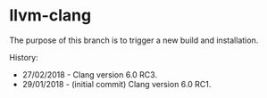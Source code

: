 # llvm-clang
The purpose of this branch is to trigger a new build and installation.

History:
  - 27/02/2018 - Clang version 6.0 RC3.
  - 29/01/2018 - (initial commit) Clang version 6.0 RC1.

